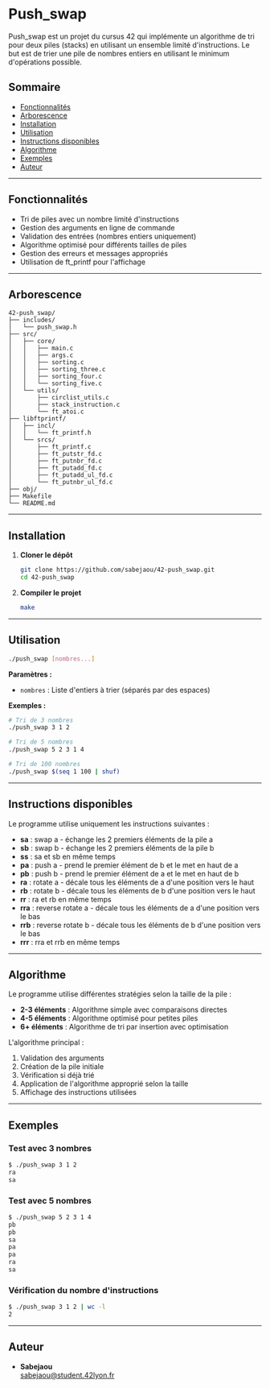 # Push_swap

Push_swap est un projet du cursus 42 qui implémente un algorithme de tri pour deux piles (stacks) en utilisant un ensemble limité d'instructions. Le but est de trier une pile de nombres entiers en utilisant le minimum d'opérations possible.

## Sommaire
- [Fonctionnalités](#fonctionnalités)
- [Arborescence](#arborescence)
- [Installation](#installation)
- [Utilisation](#utilisation)
- [Instructions disponibles](#instructions-disponibles)
- [Algorithme](#algorithme)
- [Exemples](#exemples)
- [Auteur](#auteur)

---

## Fonctionnalités
- Tri de piles avec un nombre limité d'instructions
- Gestion des arguments en ligne de commande
- Validation des entrées (nombres entiers uniquement)
- Algorithme optimisé pour différents tailles de piles
- Gestion des erreurs et messages appropriés
- Utilisation de ft_printf pour l'affichage

---

## Arborescence

```
42-push_swap/
├── includes/
│   └── push_swap.h
├── src/
│   ├── core/
│   │   ├── main.c
│   │   ├── args.c
│   │   ├── sorting.c
│   │   ├── sorting_three.c
│   │   ├── sorting_four.c
│   │   └── sorting_five.c
│   └── utils/
│       ├── circlist_utils.c
│       ├── stack_instruction.c
│       └── ft_atoi.c
├── libftprintf/
│   ├── incl/
│   │   └── ft_printf.h
│   └── srcs/
│       ├── ft_printf.c
│       ├── ft_putstr_fd.c
│       ├── ft_putnbr_fd.c
│       ├── ft_putadd_fd.c
│       ├── ft_putadd_ul_fd.c
│       └── ft_putnbr_ul_fd.c
├── obj/
├── Makefile
└── README.md
```

---

## Installation

1. **Cloner le dépôt**  
   ```sh
   git clone https://github.com/sabejaou/42-push_swap.git
   cd 42-push_swap
   ```

2. **Compiler le projet**  
   ```sh
   make
   ```

---

## Utilisation

```sh
./push_swap [nombres...]
```

**Paramètres :**
- `nombres` : Liste d'entiers à trier (séparés par des espaces)

**Exemples :**
```sh
# Tri de 3 nombres
./push_swap 3 1 2

# Tri de 5 nombres
./push_swap 5 2 3 1 4

# Tri de 100 nombres
./push_swap $(seq 1 100 | shuf)
```

---

## Instructions disponibles

Le programme utilise uniquement les instructions suivantes :

- **sa** : swap a - échange les 2 premiers éléments de la pile a
- **sb** : swap b - échange les 2 premiers éléments de la pile b
- **ss** : sa et sb en même temps
- **pa** : push a - prend le premier élément de b et le met en haut de a
- **pb** : push b - prend le premier élément de a et le met en haut de b
- **ra** : rotate a - décale tous les éléments de a d'une position vers le haut
- **rb** : rotate b - décale tous les éléments de b d'une position vers le haut
- **rr** : ra et rb en même temps
- **rra** : reverse rotate a - décale tous les éléments de a d'une position vers le bas
- **rrb** : reverse rotate b - décale tous les éléments de b d'une position vers le bas
- **rrr** : rra et rrb en même temps

---

## Algorithme

Le programme utilise différentes stratégies selon la taille de la pile :

- **2-3 éléments** : Algorithme simple avec comparaisons directes
- **4-5 éléments** : Algorithme optimisé pour petites piles
- **6+ éléments** : Algorithme de tri par insertion avec optimisation

L'algorithme principal :
1. Validation des arguments
2. Création de la pile initiale
3. Vérification si déjà trié
4. Application de l'algorithme approprié selon la taille
5. Affichage des instructions utilisées

---

## Exemples

### Test avec 3 nombres
```sh
$ ./push_swap 3 1 2
ra
sa
```

### Test avec 5 nombres
```sh
$ ./push_swap 5 2 3 1 4
pb
pb
sa
pa
pa
ra
sa
```

### Vérification du nombre d'instructions
```sh
$ ./push_swap 3 1 2 | wc -l
2
```

---

## Auteur

- **Sabejaou**  
  [sabejaou@student.42lyon.fr](mailto:sabejaou@student.42lyon.fr)